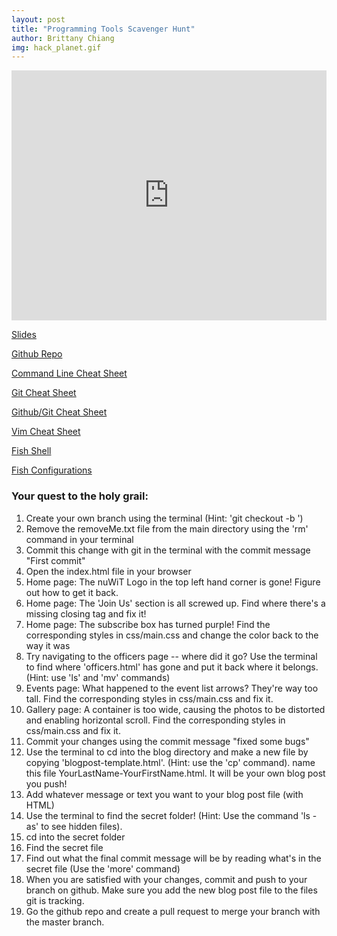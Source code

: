 ```yaml
---
layout: post
title: "Programming Tools Scavenger Hunt"
author: Brittany Chiang
img: hack_planet.gif
---
```


<iframe src="https://docs.google.com/presentation/d/191ALHvdIXPEPRjKt6GOtVP7_Ps_f_ZhOdw0ZaLt6_KQ/embed?start=false&loop=false&delayms=3000" frameborder="0" width="100%" height="400" allowfullscreen="true" mozallowfullscreen="true" webkitallowfullscreen="true"></iframe>

[Slides](https://docs.google.com/a/husky.neu.edu/presentation/d/191ALHvdIXPEPRjKt6GOtVP7_Ps_f_ZhOdw0ZaLt6_KQ/edit?usp=sharing)

[Github Repo](https://github.com/nuwit/scavenger-hunt)

[Command Line Cheat Sheet]()

[Git Cheat Sheet]()

[Github/Git Cheat Sheet]()

[Vim Cheat Sheet]()

[Fish Shell](http://fishshell.com/)

[Fish Configurations](https://hackercodex.com/guide/install-fish-shell-mac-ubuntu/#basic-configuration)


### Your quest to the holy grail:
1. Create your own branch using the terminal (Hint: 'git checkout -b ')
2. Remove the removeMe.txt file from the main directory using the 'rm' command in your terminal
3. Commit this change with git in the terminal with the commit message "First commit"
4. Open the index.html file in your browser
5. Home page: The nuWiT Logo in the top left hand corner is gone! Figure out how to get it back.
6. Home page: The 'Join Us' section is all screwed up. Find where there's a missing closing tag and fix it!
7. Home page: The subscribe box has turned purple! Find the corresponding styles in css/main.css and change the color back to the way it was
8. Try navigating to the officers page -- where did it go? Use the terminal to find where 'officers.html' has gone and put it back where it belongs. (Hint: use 'ls' and 'mv' commands)
9. Events page: What happened to the event list arrows? They're way too tall. Find the corresponding styles in css/main.css and fix it.
10. Gallery page: A container is too wide, causing the photos to be distorted and enabling horizontal scroll. Find the corresponding styles in css/main.css and fix it.
11. Commit your changes using the commit message "fixed some bugs"
12. Use the terminal to cd into the blog directory and make a new file by copying 'blogpost-template.html'. (Hint: use the 'cp' command). name this file YourLastName-YourFirstName.html. It will be your own blog post you push!
12. Add whatever message or text you want to your blog post file (with HTML)
13. Use the terminal to find the secret folder! (Hint: Use the command 'ls -as' to see hidden files).
14. cd into the secret folder
15. Find the secret file
16. Find out what the final commit message will be by reading what's in the secret file (Use the 'more' command)
17. When you are satisfied with your changes, commit and push to your branch on github. Make sure you add the new blog post file to the files git is tracking.
18. Go the github repo and create a pull request to merge your branch with the master branch.

